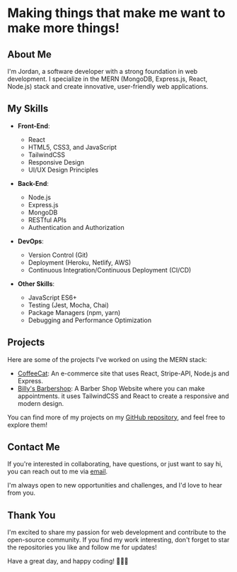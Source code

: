 # Making things that make me want to make more things!

## About Me
I'm Jordan, a software developer with a strong foundation in web development. I specialize in the MERN (MongoDB, Express.js, React, Node.js) stack and create innovative, user-friendly web applications.

## My Skills

- **Front-End**:
  - React
  - HTML5, CSS3, and JavaScript
  - TailwindCSS
  - Responsive Design
  - UI/UX Design Principles

- **Back-End**:
  - Node.js
  - Express.js
  - MongoDB
  - RESTful APIs
  - Authentication and Authorization

- **DevOps**:
  - Version Control (Git)
  - Deployment (Heroku, Netlify, AWS)
  - Continuous Integration/Continuous Deployment (CI/CD)

- **Other Skills**:
  - JavaScript ES6+
  - Testing (Jest, Mocha, Chai)
  - Package Managers (npm, yarn)
  - Debugging and Performance Optimization

## Projects
Here are some of the projects I've worked on using the MERN stack:

- [CoffeeCat](coffeecat.netlify.app): An e-commerce site that uses React, Stripe-API, Node.js and Express.
- [Billy's Barbershop](billysbarber.netlify.app): A Barber Shop Website where you can make appointments. it uses TailwindCSS and React to create a responsive and modern design.

You can find more of my projects on my [GitHub repository](https://github.com/joayo13), and feel free to explore them!

## Contact Me
If you're interested in collaborating, have questions, or just want to say hi, you can reach out to me via [email](jordanayotte13@outlook.com).

I'm always open to new opportunities and challenges, and I'd love to hear from you.

## Thank You
I'm excited to share my passion for web development and contribute to the open-source community. If you find my work interesting, don't forget to star the repositories you like and follow me for updates!

Have a great day, and happy coding! 🚀👨‍💻

